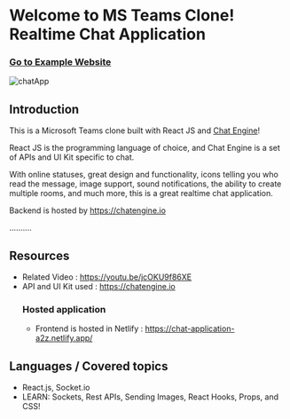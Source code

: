 # Welcome to MS Teams Clone! Realtime Chat Application

### [Go to Example Website](https://chat-application-a2z.netlify.app/)


![chatApp](https://user-images.githubusercontent.com/13724672/138548449-dabb2397-304e-47ad-982e-7507d6799d83.png)


## Introduction

This is a Microsoft Teams clone built with React JS and [Chat Engine](https://chatengine.io)!

React JS is the programming language of choice, and Chat Engine is a set of APIs and UI Kit specific to chat.

With online statuses, great design and functionality, icons telling you who read the message, image support, sound notifications, the ability to create multiple rooms, and much more, this is a great realtime chat application.

Backend is hosted by https://chatengine.io 

..........

## Resources
+ Related Video : https://youtu.be/jcOKU9f86XE
+ API and UI Kit used : https://chatengine.io
  ### Hosted application
  + Frontend is hosted in Netlify : https://chat-application-a2z.netlify.app/

## Languages / Covered topics
+ React.js, Socket.io
+ LEARN: Sockets, Rest APIs, Sending Images, React Hooks, Props, and CSS!
